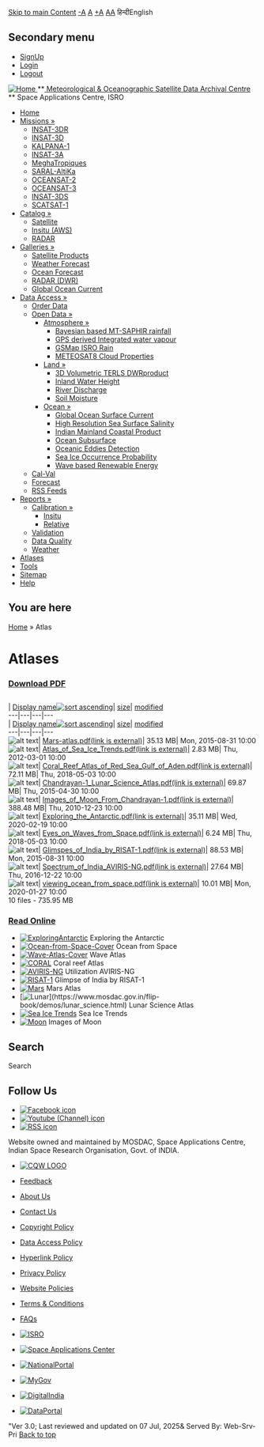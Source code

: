 [Skip to main Content](https://www.mosdac.gov.in/atlases?sort=desc&order=Display+name#main-content "Skip to main Content")
[-A](javascript:;) [A](javascript:;) [+A](javascript:;)
[A](javascript:drupalHighContrast.enableStyles\(\))[A](javascript:drupalHighContrast.disableStyles\(\))
हिन्दीEnglish
## Secondary menu
  * [SignUp](https://www.mosdac.gov.in/internal/registration)
  * [Login](https://www.mosdac.gov.in/internal/uops)
  * [Logout](https://www.mosdac.gov.in/internal/logout)

[ ![Home](https://www.mosdac.gov.in/sites/default/files/mosdac_small.png) ](https://www.mosdac.gov.in/ "Home")
**[ Meteorological & Oceanographic Satellite Data Archival Centre](https://www.mosdac.gov.in/ "Home") **
Space Applications Centre, ISRO 
  * [Home](https://www.mosdac.gov.in/)
  * [Missions »](https://www.mosdac.gov.in/atlases?sort=desc&order=Display+name)
    * [INSAT-3DR](https://www.mosdac.gov.in/insat-3dr)
    * [INSAT-3D](https://www.mosdac.gov.in/insat-3d)
    * [KALPANA-1](https://www.mosdac.gov.in/kalpana-1)
    * [INSAT-3A](https://www.mosdac.gov.in/insat-3a)
    * [MeghaTropiques](https://www.mosdac.gov.in/megha-tropiques)
    * [SARAL-AltiKa](https://www.mosdac.gov.in/saral-altika)
    * [OCEANSAT-2](https://www.mosdac.gov.in/oceansat-2)
    * [OCEANSAT-3](https://www.mosdac.gov.in/oceansat-3)
    * [INSAT-3DS](https://www.mosdac.gov.in/insat-3ds)
    * [SCATSAT-1](https://www.mosdac.gov.in/scatsat-1)
  * [Catalog »](https://www.mosdac.gov.in/atlases?sort=desc&order=Display+name)
    * [Satellite](https://www.mosdac.gov.in/internal/catalog-satellite)
    * [Insitu (AWS)](https://www.mosdac.gov.in/internal/catalog-insitu)
    * [RADAR](https://www.mosdac.gov.in/internal/catalog-radar)
  * [Galleries »](https://www.mosdac.gov.in/atlases?sort=desc&order=Display+name)
    * [Satellite Products](https://www.mosdac.gov.in/internal/gallery)
    * [Weather Forecast](https://www.mosdac.gov.in/internal/gallery/weather)
    * [Ocean Forecast](https://www.mosdac.gov.in/internal/gallery/ocean)
    * [RADAR (DWR)](https://www.mosdac.gov.in/internal/gallery/dwr)
    * [Global Ocean Current](https://www.mosdac.gov.in/internal/gallery/current)
  * [Data Access »](https://www.mosdac.gov.in/atlases?sort=desc&order=Display+name)
    * [Order Data](https://www.mosdac.gov.in/internal/uops)
    * [Open Data »](https://www.mosdac.gov.in/atlases?sort=desc&order=Display+name)
      * [Atmosphere »](https://www.mosdac.gov.in/atlases?sort=desc&order=Display+name)
        * [Bayesian based MT-SAPHIR rainfall](https://www.mosdac.gov.in/bayesian-based-mt-saphir-rainfall)
        * [GPS derived Integrated water vapour](https://www.mosdac.gov.in/gps-derived-integrated-water-vapour)
        * [GSMap ISRO Rain](https://www.mosdac.gov.in/gsmap-isro-rain)
        * [METEOSAT8 Cloud Properties](https://www.mosdac.gov.in/meteosat8-cloud-properties)
      * [Land »](https://www.mosdac.gov.in/atlases?sort=desc&order=Display+name)
        * [3D Volumetric TERLS DWRproduct](https://www.mosdac.gov.in/3d-volumetric-terls-dwrproduct)
        * [Inland Water Height](https://www.mosdac.gov.in/inland-water-height)
        * [River Discharge](https://www.mosdac.gov.in/river-discharge)
        * [Soil Moisture](https://www.mosdac.gov.in/soil-moisture-0)
      * [Ocean »](https://www.mosdac.gov.in/atlases?sort=desc&order=Display+name)
        * [Global Ocean Surface Current](https://www.mosdac.gov.in/global-ocean-surface-current)
        * [High Resolution Sea Surface Salinity](https://www.mosdac.gov.in/high-resolution-sea-surface-salinity)
        * [Indian Mainland Coastal Product](https://www.mosdac.gov.in/indian-mainland-coastal-product)
        * [Ocean Subsurface](https://www.mosdac.gov.in/ocean-subsurface)
        * [Oceanic Eddies Detection](https://www.mosdac.gov.in/oceanic-eddies-detection)
        * [Sea Ice Occurrence Probability](https://www.mosdac.gov.in/sea-ice-occurrence-probability)
        * [Wave based Renewable Energy](https://www.mosdac.gov.in/wave-based-renewable-energy)
    * [Cal-Val](https://www.mosdac.gov.in/internal/calval-data)
    * [Forecast](https://www.mosdac.gov.in/internal/forecast-menu)
    * [RSS Feeds](https://www.mosdac.gov.in/rss-feed "ISROCast")
  * [Reports »](https://www.mosdac.gov.in/atlases?sort=desc&order=Display+name)
    * [Calibration »](https://www.mosdac.gov.in/atlases?sort=desc&order=Display+name)
      * [Insitu](https://www.mosdac.gov.in/insitu)
      * [Relative](https://www.mosdac.gov.in/calibration-reports)
    * [Validation](https://www.mosdac.gov.in/validation-reports)
    * [Data Quality](https://www.mosdac.gov.in/data-quality)
    * [Weather](https://www.mosdac.gov.in/weather-reports)
  * [Atlases](https://www.mosdac.gov.in/atlases)
  * [Tools](https://www.mosdac.gov.in/tools)
  * [Sitemap](https://www.mosdac.gov.in/sitemap)
  * [Help](https://www.mosdac.gov.in/help)


## You are here
[Home](https://www.mosdac.gov.in/) » Atlas
# Atlases
### [Download PDF](https://www.mosdac.gov.in/atlases?sort=desc&order=Display+name#quickset-atlases_qt_0)
##  [](https://www.mosdac.gov.in/atlas)
| [Display name![sort ascending](https://www.mosdac.gov.in/misc/arrow-asc.png)](https://www.mosdac.gov.in/atlases?sort=asc&order=Display%20name "sort by Display name")| [size](https://www.mosdac.gov.in/atlases?sort=asc&order=size "sort by size")| [modified](https://www.mosdac.gov.in/atlases?sort=asc&order=modified "sort by modified")  
---|---|---|---  
| [Display name![sort ascending](https://www.mosdac.gov.in/misc/arrow-asc.png)](https://www.mosdac.gov.in/atlases?sort=asc&order=Display%20name "sort by Display name")| [size](https://www.mosdac.gov.in/atlases?sort=asc&order=size "sort by size")| [modified](https://www.mosdac.gov.in/atlases?sort=asc&order=modified "sort by modified")  
---|---|---|---  
![alt text](https://www.mosdac.gov.in/sites/all/modules/filebrowser/icons/application-pdf.png)| [Mars-atlas.pdf(link is external)](https://www.mosdac.gov.in/filebrowser/download/13)| 35.13 MB| Mon, 2015-08-31 10:00  
![alt text](https://www.mosdac.gov.in/sites/all/modules/filebrowser/icons/application-pdf.png)| [Atlas_of_Sea_Ice_Trends.pdf(link is external)](https://www.mosdac.gov.in/filebrowser/download/14)| 2.83 MB| Thu, 2012-03-01 10:00  
![alt text](https://www.mosdac.gov.in/sites/all/modules/filebrowser/icons/application-pdf.png)| [Coral_Reef_Atlas_of_Red_Sea_Gulf_of_Aden.pdf(link is external)](https://www.mosdac.gov.in/filebrowser/download/15)| 72.11 MB| Thu, 2018-05-03 10:00  
![alt text](https://www.mosdac.gov.in/sites/all/modules/filebrowser/icons/application-pdf.png)| [Chandrayan-1_Lunar_Science_Atlas.pdf(link is external)](https://www.mosdac.gov.in/filebrowser/download/16)| 69.87 MB| Thu, 2015-04-30 10:00  
![alt text](https://www.mosdac.gov.in/sites/all/modules/filebrowser/icons/application-pdf.png)| [Images_of_Moon_From_Chandrayan-1.pdf(link is external)](https://www.mosdac.gov.in/filebrowser/download/17)| 388.48 MB| Thu, 2010-12-23 10:00  
![alt text](https://www.mosdac.gov.in/sites/all/modules/filebrowser/icons/application-pdf.png)| [Exploring_the_Antarctic.pdf(link is external)](https://www.mosdac.gov.in/filebrowser/download/18)| 35.11 MB| Wed, 2020-02-19 10:00  
![alt text](https://www.mosdac.gov.in/sites/all/modules/filebrowser/icons/application-pdf.png)| [Eyes_on_Waves_from_Space.pdf(link is external)](https://www.mosdac.gov.in/filebrowser/download/19)| 6.24 MB| Thu, 2018-05-03 10:00  
![alt text](https://www.mosdac.gov.in/sites/all/modules/filebrowser/icons/application-pdf.png)| [Glimspes_of_India_by_RISAT-1.pdf(link is external)](https://www.mosdac.gov.in/filebrowser/download/20)| 88.53 MB| Mon, 2015-08-31 10:00  
![alt text](https://www.mosdac.gov.in/sites/all/modules/filebrowser/icons/application-pdf.png)| [Spectrum_of_India_AVIRIS-NG.pdf(link is external)](https://www.mosdac.gov.in/filebrowser/download/21)| 27.64 MB| Thu, 2016-12-22 10:00  
![alt text](https://www.mosdac.gov.in/sites/all/modules/filebrowser/icons/application-pdf.png)| [viewing_ocean_from_space.pdf(link is external)](https://www.mosdac.gov.in/filebrowser/download/22)| 10.01 MB| Mon, 2020-01-27 10:00  
10 files - 735.95 MB
### [Read Online](https://www.mosdac.gov.in/atlases?sort=desc&order=Display+name#quickset-atlases_qt_1)
  * [![ExploringAntarctic](https://www.mosdac.gov.in/sites/default/files/styles/atlas_thumbs_big_/public/flipdoc_covers/Exploring-Antarctic.jpg?itok=RmYU5DYp)](https://www.mosdac.gov.in/flip-book/demos/Antarctic.html)
Exploring the Antarctic
  * [![Ocean-from-Space-Cover](https://www.mosdac.gov.in/sites/default/files/styles/atlas_thumbs_big_/public/flipdoc_covers/ocean-from-space.jpg?itok=2eu_TYz0)](https://mosdac.gov.in/flip-book/demos/ocean.html)
Ocean from Space
  * [![Wave-Atlas-Cover](https://www.mosdac.gov.in/sites/default/files/styles/atlas_thumbs_big_/public/flipdoc_covers/wave-atlas.jpg?itok=jCC_aeos)](https://mosdac.gov.in/flip-book/demos/wave_atlas.html)
Wave Atlas
  * [![CORAL](https://www.mosdac.gov.in/sites/default/files/styles/atlas_thumbs_big_/public/flipdoc_covers/Coral.jpg?itok=8XwnYCkB)](https://www.mosdac.gov.in/flip-book/demos/coral.html)
Coral reef Atlas
  * [![AVIRIS-NG](https://www.mosdac.gov.in/sites/default/files/styles/atlas_thumbs_big_/public/flipdoc_covers/Aviris.jpg?itok=8ipGAU8m)](https://www.mosdac.gov.in/flip-book/demos/AVIRIS-NG.html)
Utilization AVIRIS-NG
  * [![RISAT-1](https://www.mosdac.gov.in/sites/default/files/styles/atlas_thumbs_big_/public/flipdoc_covers/RISAT-1.jpg?itok=ccAr8Z05)](https://www.mosdac.gov.in/flip-book/demos/risat.html)
Glimpse of India by RISAT-1
  * [![Mars](https://www.mosdac.gov.in/sites/default/files/styles/atlas_thumbs_big_/public/flipdoc_covers/Mars.jpg?itok=Z29GFz5a)](https://www.mosdac.gov.in/flip-book/demos/mars.html)
Mars Atlas
  * [![Lunar](https://www.mosdac.gov.in/sites/default/files/styles/atlas_thumbs_big_/public/flipdoc_covers/lunar.jpg?itok=TAwPHVX_)](https://www.mosdac.gov.in/flip-book/demos/lunar_science.html)
Lunar Science Atlas
  * [![Sea Ice Trends](https://www.mosdac.gov.in/sites/default/files/styles/atlas_thumbs_big_/public/flipdoc_covers/Sea-Ice.jpg?itok=v_pPp39W)](https://www.mosdac.gov.in/flip-book/demos/polar_science.html)
Sea Ice Trends
  * [![Moon](https://www.mosdac.gov.in/sites/default/files/styles/atlas_thumbs_big_/public/flipdoc_covers/moon.jpg?itok=Y7g8LrvB)](https://www.mosdac.gov.in/flip-book/demos/moon.html)
Images of Moon


## Search
Search 
## Follow Us
  * [![Facebook icon](https://www.mosdac.gov.in/sites/all/modules/social_media_links/libraries/elegantthemes/PNG/facebook.png)](https://www.facebook.com/mosdac.sac.isro "Facebook")
  * [![Youtube \(Channel\) icon](https://www.mosdac.gov.in/sites/all/modules/social_media_links/libraries/elegantthemes/PNG/youtube.png)](http://www.youtube.com/channel/UCDVkai9WIgY2ZgrlF_08Yeg "Youtube \(Channel\)")
  * [![RSS icon](https://www.mosdac.gov.in/sites/all/modules/social_media_links/libraries/elegantthemes/PNG/rss.png)](https://www.mosdac.gov.in/rss.xml "RSS")


Website owned and maintained by MOSDAC, Space Applications Centre, Indian Space Research Organisation, Govt. of INDIA.
  * [![CQW LOGO](https://www.mosdac.gov.in/docs/cqw_logo.gif)](https://www.mosdac.gov.in/docs/STQC.pdf "Quality Certificate")


  * [Feedback](https://www.mosdac.gov.in/mosdac-feedback)
  * [About Us](https://www.mosdac.gov.in/about-us)
  * [Contact Us](https://www.mosdac.gov.in/contact-us)
  * [Copyright Policy](https://www.mosdac.gov.in/copyright-policy)
  * [Data Access Policy](https://www.mosdac.gov.in/data-access-policy)
  * [Hyperlink Policy](https://www.mosdac.gov.in/hyperlink-policy)
  * [Privacy Policy](https://www.mosdac.gov.in/privacy-policy)
  * [Website Policies](https://www.mosdac.gov.in/website-policies)
  * [Terms & Conditions](https://www.mosdac.gov.in/terms-conditions)
  * [FAQs](https://www.mosdac.gov.in/faq-page)


  * [![ISRO](https://www.mosdac.gov.in/sites/default/files/styles/thumbnail/public/logo-transparent.png?itok=IUS20l-w)](http://www.isro.gov.in)
  * [![Space Applications Center](https://www.mosdac.gov.in/sites/default/files/styles/thumbnail/public/saclogo.png?itok=_Jv4AuIn)](http://www.sac.gov.in)
  * [![NationalPortal](https://www.mosdac.gov.in/sites/default/files/styles/thumbnail/public/india-gov_0.png?itok=yssAPH3m)](http://www.india.gov.in)
  * [![MyGov](https://www.mosdac.gov.in/sites/default/files/styles/thumbnail/public/mygov_0.png?itok=Po-dzdT3)](http://mygov.in/)
  * [![DigitalIndia](https://www.mosdac.gov.in/sites/default/files/styles/thumbnail/public/digital-india_0.png?itok=ntlP7atE)](http://www.digitalindia.gov.in/)
  * [![DataPortal](https://www.mosdac.gov.in/sites/default/files/styles/thumbnail/public/data-gov.png?itok=qYA78FgB)](http://data.gov.in)


"Ver 3.0; Last reviewed and updated on 07 Jul, 2025& Served By: Web-Srv-Pri
[](https://www.mosdac.gov.in/atlases?sort=desc&order=Display+name "Previous")[](https://www.mosdac.gov.in/atlases?sort=desc&order=Display+name "Next")
[](https://www.mosdac.gov.in/atlases?sort=desc&order=Display+name)
[](https://www.mosdac.gov.in/atlases?sort=desc&order=Display+name "Previous")[](https://www.mosdac.gov.in/atlases?sort=desc&order=Display+name "Next")
[](https://www.mosdac.gov.in/atlases?sort=desc&order=Display+name "Close")[](https://www.mosdac.gov.in/atlases?sort=desc&order=Display+name)[](https://www.mosdac.gov.in/atlases?sort=desc&order=Display+name)[](https://www.mosdac.gov.in/atlases?sort=desc&order=Display+name "Pause Slideshow")[](https://www.mosdac.gov.in/atlases?sort=desc&order=Display+name "Play Slideshow")
[Back to top](https://www.mosdac.gov.in/atlases?sort=desc&order=Display+name#top)
